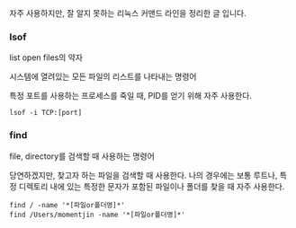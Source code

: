 자주 사용하지만, 잘 알지 못하는 리눅스 커맨드 라인을 정리한 글 입니다.

### lsof

list open files의 약자

시스템에 열려있는 모든 파일의 리스트를 나타내는 명령어

특정 포트를 사용하는 프로세스를 죽일 때, PID를 얻기 위해 자주 사용한다.

```
lsof -i TCP:[port]
```

### find

file, directory를 검색할 때 사용하는 명령어

당연하겠지만, 찾고자 하는 파일을 검색할 때 사용한다. 나의 경우에는 보통 루트나, 특정 디렉토리 내에 있는 특정한 문자가 포함된 파일이나 폴더를 찾을 때 자주 사용한다.

```
find / -name '*[파일or폴더명]*'
find /Users/momentjin -name '*[파일or폴더명]*'
````